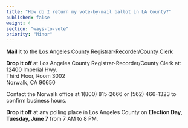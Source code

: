 ```yaml
---
title: "How do I return my vote-by-mail ballot in LA County?"
published: false
weight: 4
section: "ways-to-vote"
priority: "Minor"
---
```


**Mail it** to the [Los Angeles County Registrar-Recorder/County Clerk](https://www.lavote.net/home/voting-elections/voting-options/vote-by-mail/how-to-vote-by-mail)  

**Drop it off** at Los Angeles County Registrar-Recorder/County Clerk at:  
	12400 Imperial Hwy.  
	Third Floor, Room 3002  
	Norwalk, CA 90650  
	
Contact the Norwalk office at 1(800) 815-2666 or (562) 466-1323 to confirm business hours.  
	
**Drop it off** at any polling place in Los Angeles County on **Election Day, Tuesday, June 7** from 7 AM to 8 PM.  
